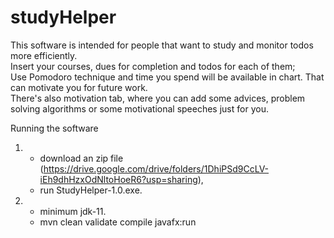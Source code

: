 # studyHelper

This software is intended for people that want to study and monitor todos more efficiently. \
  Insert your courses, dues for completion and todos for each of them; \
  Use Pomodoro technique and time you spend will be available in chart. That can motivate you for future work. \
  There's also motivation tab, where you can add some advices, problem solving algorithms or some motivational speeches just for you.

Running the software

1. 
    - download an zip file (https://drive.google.com/drive/folders/1DhiPSd9CcLV-iEh9dhHzxOdNltoHoeR6?usp=sharing),  
    - run StudyHelper-1.0.exe. 


2. 
    - minimum jdk-11.
    - mvn clean validate compile javafx:run 
